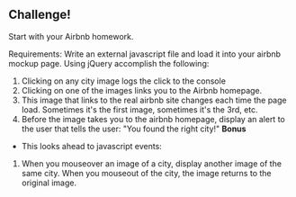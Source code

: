 
## Challenge! 
Start with your Airbnb homework. 

Requirements:
Write an external javascript file and load it into your airbnb mockup page. Using jQuery accomplish the following:
 1. Clicking on any city image logs the click to the console
 2. Clicking on one of the images links you to the Airbnb homepage. 
 3. This image that links to the real airbnb site changes each time the page load. Sometimes it's the first image, sometimes it's the 3rd, etc.
 4. Before the image takes you to the airbnb homepage, display an alert to the user that tells the user: "You found the right city!"
**Bonus**
 - This looks ahead to javascript events:
 1. When you mouseover an image of a city, display another image of the same city. When you mouseout of the city, the image returns to the original image.
